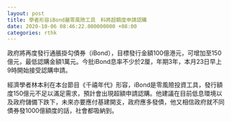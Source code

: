 ```yaml
---
layout: post
title: 學者形容iBond屬零風險工具　料將超額度申請認購
date: 2020-10-06 08:46:22.000000000 +08:00
categories: rthk
---
```


政府將再度發行通脹掛勾債券（iBond），目標發行金額100億港元，可增加至150億元，最低認購金額1萬元。今批iBond息率不少於2厘，年期3年，本月23日早上9時開始接受認購申請。

經濟學者林本利在本台節目《千禧年代》形容，iBond是零風險投資工具，發行額度150億元不足以滿足需求，預計會出現超額申請認購。他建議在目前低息環境以及政府儲備下跌下，未來亦要應付基建開支，政府應多發債，他又相信政府就不同債券發1000億額度的話，社會都吸納到。
